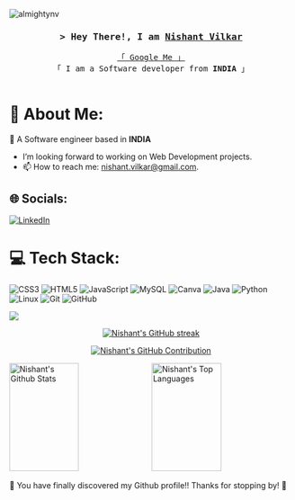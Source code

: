 <p align="left"> <img src="https://komarev.com/ghpvc/?username=almightynv&label=Visitors&color=blue&style=plastic&style=for-the-badge" alt="almightynv" /> </p>

<h3 align="center">
        <samp>&gt; Hey There!, I am
                <b><a target="_blank" href="https://github.com/almightynv/">Nishant Vilkar</a></b>
        </samp>
</h3>


<p align="center"> 
  <samp>
    <a href="https://www.google.com/search?q=nishant+vilkar">「 Google Me 」</a>
    <br>
    「 I am a Software developer from <b>INDIA</b> 」
    <br>
    <br>
  </samp>
</p>


# 💫 About Me:<br>
🌱 A Software engineer based in <b>INDIA</b></b><br>
- I’m looking forward to working on Web Development projects.<br>
- 📫 How to reach me:  nishant.vilkar@gmail.com.


## 🌐 Socials:
[![LinkedIn](https://img.shields.io/badge/LinkedIn-%230077B5.svg?logo=linkedin&logoColor=white)](https://linkedin.com/in/https://www.linkedin.com/in/nishantvilkar076/) 

# 💻 Tech Stack:
![CSS3](https://img.shields.io/badge/css3-%231572B6.svg?style=for-the-badge&logo=css3&logoColor=white) 
![HTML5](https://img.shields.io/badge/html5-%23E34F26.svg?style=for-the-badge&logo=html5&logoColor=white) 
![JavaScript](https://img.shields.io/badge/javascript-%23323330.svg?style=for-the-badge&logo=javascript&logoColor=%23F7DF1E) 
![MySQL](https://img.shields.io/badge/mysql-%2300f.svg?style=for-the-badge&logo=mysql&logoColor=white) 
![Canva](https://img.shields.io/badge/Canva-%2300C4CC.svg?style=for-the-badge&logo=Canva&logoColor=white) 
![Java](https://img.shields.io/badge/java-%23ED8B00.svg?style=for-the-badge&logo=openjdk&logoColor=white)
![Python](https://img.shields.io/badge/python-3670A0?style=for-the-badge&logo=python&logoColor=ffdd54)
![Linux](https://img.shields.io/badge/Linux-FCC624?style=for-the-badge&logo=linux&logoColor=black)
![Git](https://img.shields.io/badge/git-%23F05033.svg?style=for-the-badge&logo=git&logoColor=white)
![GitHub](https://img.shields.io/badge/github-%23121011.svg?style=for-the-badge&logo=github&logoColor=white)



[![](https://visitcount.itsvg.in/api?id=almightynv&icon=0&color=1)](https://visitcount.itsvg.in)

<p align="center">
  <a href="https://github.com/almightynv">
    <img src="https://github-readme-streak-stats.herokuapp.com/?user=almightynv&theme=radical&border=7F3FBF&background=0D1117" alt="Nishant's GitHub streak"/>
  </a>
</p>

<p align="center">
  <a href="https://github.com/almightynv">
    <img src="https://github-profile-summary-cards.vercel.app/api/cards/profile-details?username=almightynv&theme=radical" alt="Nishant's GitHub Contribution"/>
  </a>
</p>

<a> 
    <a href="https://github.com/almightynv"><img alt="Nishant's Github Stats" src="https://denvercoder1-github-readme-stats.vercel.app/api?username=almightynv&show_icons=true&count_private=true&theme=react&border_color=7F3FBF&bg_color=0D1117&title_color=F85D7F&icon_color=F8D866" height="192px" width="49.5%"/></a>
  <a href="https://github.com/almightynv"><img alt="Nishant's Top Languages" src="https://denvercoder1-github-readme-stats.vercel.app/api/top-langs/?username=almightynv&langs_count=8&layout=compact&theme=react&border_color=7F3FBF&bg_color=0D1117&title_color=F85D7F&icon_color=F8D866" height="192px" width="49.5%"/></a>
  <br/>
</a>

<p> 🔭 You have finally discovered my Github profile!! 
Thanks for stopping by! 🤝</p>

